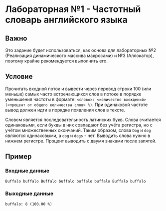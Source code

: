 # Лабораторная №1 - Частотный словарь английского языка

## Важно

Это задание будет использоваться, как основа для лабораторных №2 (Реализация динамического массива
макросами) и №3 (Аллокатор), поэтому крайне рекомендуется выполнить его.

## Условие

Прочитать входной поток и вывести через перевод строки 100 (или меньше) самых часто встречающихся
слов в потоке в порядке уменьшения частоты в формате: `<слово>: <количество вхождений> (<процент от
общего количества слов> %)`. При одинаковой частоте вывод должен идти в порядке появления слов в
тексте.

Словом является последовательность латинских букв. Слова считается одинаковыми, если буквы в них
совпадают без учёта регистра, но с учётом множественных окончаний. Таким образом, слова `Dog` и
`dog` являются одинаковыми, а `dog` и `dogs` - нет. Выводить слова нужно в нижнем регистре. Процент
выводить с двумя знаками после запятой.

## Пример

### Входные данные

```
Buffalo buffalo Buffalo buffalo buffalo buffalo Buffalo buffalo
```

### Выходные данные

```
buffalo: 8 (100.00 %)

```
